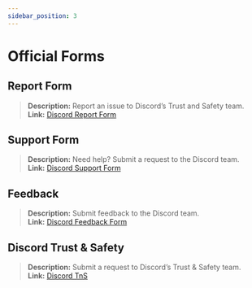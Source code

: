 ```yaml
---
sidebar_position: 3
---
```


# Official Forms

## **Report Form** 
> __Description:__ Report an issue to Discord’s Trust and Safety team.   <br/>
__Link:__ [Discord Report Form](https://dis.gd/report)

## **Support Form** 
> __Description:__ Need help? Submit a request to the Discord team.   <br/>
__Link:__  [Discord Support Form](https://dis.gd/contact)

## **Feedback** 
> __Description:__ Submit feedback to the Discord team.   <br/>
__Link:__  [Discord Feedback Form](https://dis.gd/feedback)

## **Discord Trust & Safety** 
> __Description:__ Submit a request to Discord’s Trust & Safety team.   <br/>
__Link:__ [Discord TnS](https://dis.gd/request)